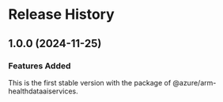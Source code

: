 # Release History
    
## 1.0.0 (2024-11-25)

### Features Added

This is the first stable version with the package of @azure/arm-healthdataaiservices.
